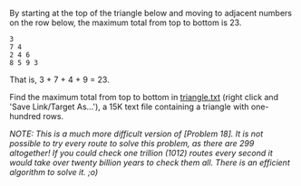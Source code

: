 By starting at the top of the triangle below and moving to adjacent numbers on the row below, the maximum total from top to bottom is 23.

~~~
3
7 4
2 4 6
8 5 9 3
~~~

That is, 3 + 7 + 4 + 9 = 23.

Find the maximum total from top to bottom in [triangle.txt](https://projecteuler.net/project/resources/p067_triangle.txt) (right click and 'Save Link/Target As...'), a 15K text file containing a triangle with one-hundred rows.

*NOTE: This is a much more difficult version of [Problem 18]. It is not possible to try every route to solve this problem, as there are 299 altogether! If you could check one trillion (1012) routes every second it would take over twenty billion years to check them all. There is an efficient algorithm to solve it. ;o)*